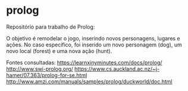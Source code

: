 # prolog
Repositório para trabalho de Prolog:

O objetivo é remodelar o jogo, inserindo novos personagens, lugares e ações. 
No caso específico, foi inserido um novo personagem (dog), um novo local (forest) e uma nova ação (hunt).

Fontes consultadas:
https://learnxinyminutes.com/docs/prolog/
http://www.swi-prolog.org/
https://www.cs.auckland.ac.nz/~j-hamer/07.363/prolog-for-se.html
http://www.amzi.com/manuals/samples/prolog/duckworld/doc.html
